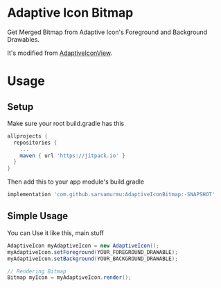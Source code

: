 # Adaptive Icon Bitmap
Get Merged Bitmap from Adaptive Icon's Foreground and Background Drawables.

It's modified from [AdaptiveIconView](https://github.com/fennifith/AdaptiveIconView).

# Usage
## Setup
Make sure your root build.gradle has this
```gradle
allprojects {
  repositories {
    ...
    maven { url 'https://jitpack.io' }
  }
}
```
Then add this to your app module's build.gradle
```gradle
implementation 'com.github.sarsamurmu:AdaptiveIconBitmap:-SNAPSHOT'
```

## Simple Usage
You can Use it like this, main stuff
```java
AdaptiveIcon myAdaptiveIcon = new AdaptiveIcon();
myAdaptiveIcon.setForeground(YOUR_FOREGROUND_DRAWABLE);
myAdaptiveIcon.setBackground(YOUR_BACKGROUND_DRAWABLE);

// Rendering Bitmap
Bitmap myIcon = myAdaptiveIcon.render();
```
